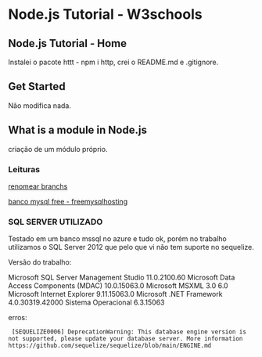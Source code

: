 # Node.js Tutorial - W3schools

## Node.js Tutorial - Home

Instalei o pacote httt - npm i http, crei o README.md e .gitignore.

## Get Started
Não modifica nada.

## What is a module in Node.js

criação de um módulo próprio.


### Leituras

[renomear branchs](https://stackoverflow.com/questions/30590083/how-do-i-rename-both-a-git-local-and-remote-branch-name)

[banco mysql free - freemysqlhosting](https://www.freemysqlhosting.net/account/)


### SQL SERVER UTILIZADO

Testado em um banco mssql no azure e tudo ok, porém no trabalho utilizamos o SQL Server 2012 que pelo que vi não tem suporte no sequelize. 

Versão do trabalho:

Microsoft SQL Server Management Studio						11.0.2100.60
Microsoft Data Access Components (MDAC)						10.0.15063.0
Microsoft MSXML						3.0 6.0 
Microsoft Internet Explorer						9.11.15063.0
Microsoft .NET Framework						4.0.30319.42000
Sistema Operacional						6.3.15063


erros:

```
 [SEQUELIZE0006] DeprecationWarning: This database engine version is not supported, please update your database server. More information https://github.com/sequelize/sequelize/blob/main/ENGINE.md
``` 


